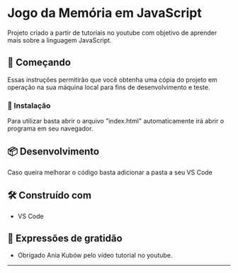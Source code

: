 # Jogo da Memória em JavaScript

Projeto criado a partir de tutoriais no youtube com objetivo de aprender mais sobre a linguagem JavaScript.

## 🚀 Começando

Essas instruções permitirão que você obtenha uma cópia do projeto em operação na sua máquina local para fins de desenvolvimento e teste.


### 🔧 Instalação

Para utilizar basta abrir o arquivo "index.html" automaticamente irá abrir o programa em seu navegador.


## 📦 Desenvolvimento

Caso queira melhorar o código basta adicionar a pasta a seu VS Code


## 🛠️ Construído com

* VS Code


## 🎁 Expressões de gratidão

* Obrigado Ania Kubów pelo vídeo tutorial no youtube.

---

